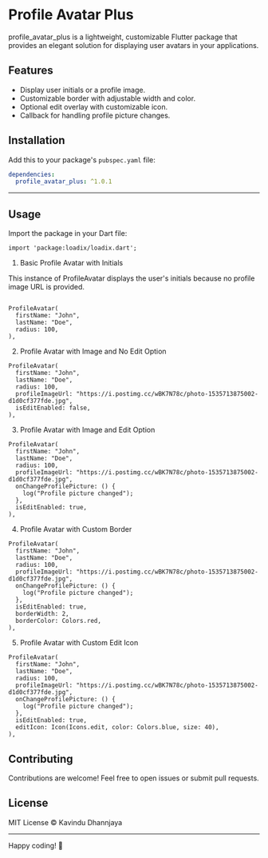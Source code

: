# Profile Avatar Plus

profile_avatar_plus is a lightweight, customizable Flutter package that provides an elegant solution for displaying user avatars in your applications.

## Features
- Display user initials or a profile image.
- Customizable border with adjustable width and color.
- Optional edit overlay with customizable icon.
- Callback for handling profile picture changes.

## Installation

Add this to your package's `pubspec.yaml` file:

```yaml
dependencies:
  profile_avatar_plus: ^1.0.1
```

---

## Usage

Import the package in your Dart file:
```
import 'package:loadix/loadix.dart';
```

1. Basic Profile Avatar with Initials

This instance of ProfileAvatar displays the user's initials because no profile image URL is provided.

```

ProfileAvatar(
  firstName: "John",
  lastName: "Doe",
  radius: 100,
),

```

2. Profile Avatar with Image and No Edit Option

```
ProfileAvatar(
  firstName: "John",
  lastName: "Doe",
  radius: 100,
  profileImageUrl: "https://i.postimg.cc/wBK7N78c/photo-1535713875002-d1d0cf377fde.jpg",
  isEditEnabled: false,
),

```

3. Profile Avatar with Image and Edit Option

```
ProfileAvatar(
  firstName: "John",
  lastName: "Doe",
  radius: 100,
  profileImageUrl: "https://i.postimg.cc/wBK7N78c/photo-1535713875002-d1d0cf377fde.jpg",
  onChangeProfilePicture: () {
    log("Profile picture changed");
  },
  isEditEnabled: true,
),

```

4. Profile Avatar with Custom Border

```
ProfileAvatar(
  firstName: "John",
  lastName: "Doe",
  radius: 100,
  profileImageUrl: "https://i.postimg.cc/wBK7N78c/photo-1535713875002-d1d0cf377fde.jpg",
  onChangeProfilePicture: () {
    log("Profile picture changed");
  },
  isEditEnabled: true,
  borderWidth: 2,
  borderColor: Colors.red,
),
```
5. Profile Avatar with Custom Edit Icon

```
ProfileAvatar(
  firstName: "John",
  lastName: "Doe",
  radius: 100,
  profileImageUrl: "https://i.postimg.cc/wBK7N78c/photo-1535713875002-d1d0cf377fde.jpg",
  onChangeProfilePicture: () {
    log("Profile picture changed");
  },
  isEditEnabled: true,
  editIcon: Icon(Icons.edit, color: Colors.blue, size: 40),
),
```


## Contributing

Contributions are welcome! Feel free to open issues or submit pull requests.

## License

MIT License © Kavindu Dhannjaya

---

Happy coding! 🚀
